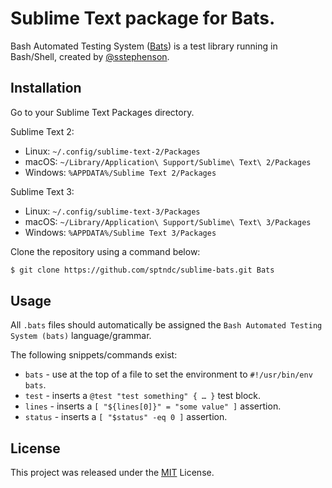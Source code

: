 # Sublime Text package for Bats.

Bash Automated Testing System ([Bats][]) is a test library running in
Bash/Shell, created by [@sstephenson][].

## Installation

Go to your Sublime Text Packages directory.

Sublime Text 2:
* Linux: `~/.config/sublime-text-2/Packages`
* macOS: `~/Library/Application\ Support/Sublime\ Text\ 2/Packages`
* Windows: `%APPDATA%/Sublime Text 2/Packages`

Sublime Text 3:
* Linux: `~/.config/sublime-text-3/Packages`
* macOS: `~/Library/Application\ Support/Sublime\ Text\ 3/Packages`
* Windows: `%APPDATA%/Sublime Text 3/Packages`

Clone the repository using a command below:

~~~sh
$ git clone https://github.com/sptndc/sublime-bats.git Bats
~~~

## Usage

All `.bats` files should automatically be assigned the `Bash
Automated Testing System (bats)` language/grammar.

The following snippets/commands exist:

* `bats` - use at the top of a file to set the environment to
  `#!/usr/bin/env bats`.
* `test` - inserts a `@test "test something" { … }` test block.
* `lines` - inserts a `[ "${lines[0]}" = "some value" ]` assertion.
* `status` - inserts a `[ "$status" -eq 0 ]` assertion.

## License

This project was released under the [MIT][] License.


[Bats]: https://github.com/sstephenson/bats
[MIT]: https://github.com/sptndc/sublime-bats/blob/master/LICENSE
[@sstephenson]: https://github.com/sstephenson
